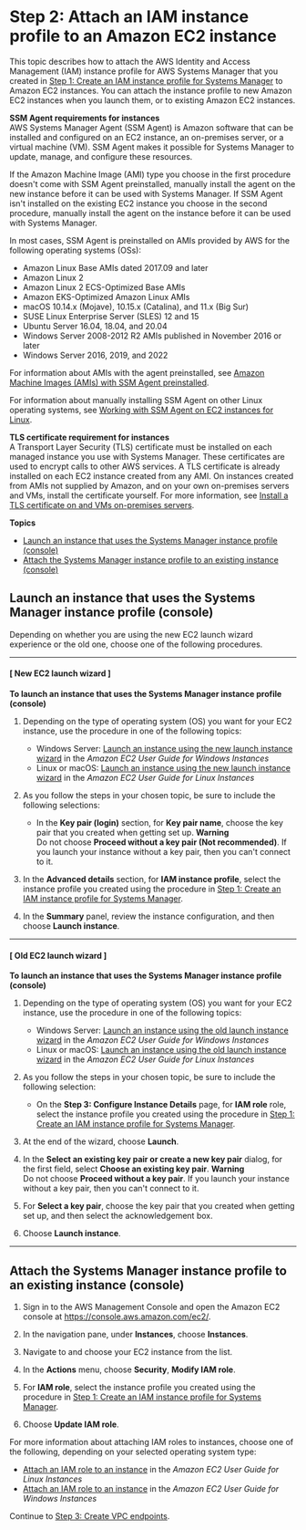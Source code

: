# Step 2: Attach an IAM instance profile to an Amazon EC2 instance<a name="setup-launch-managed-instance"></a>

This topic describes how to attach the AWS Identity and Access Management \(IAM\) instance profile for AWS Systems Manager that you created in [Step 1: Create an IAM instance profile for Systems Manager](setup-instance-profile.md) to Amazon EC2 instances\. You can attach the instance profile to new Amazon EC2 instances when you launch them, or to existing Amazon EC2 instances\. 

**SSM Agent requirements for instances**  
AWS Systems Manager Agent \(SSM Agent\) is Amazon software that can be installed and configured on an EC2 instance, an on\-premises server, or a virtual machine \(VM\)\. SSM Agent makes it possible for Systems Manager to update, manage, and configure these resources\.

If the Amazon Machine Image \(AMI\) type you choose in the first procedure doesn't come with SSM Agent preinstalled, manually install the agent on the new instance before it can be used with Systems Manager\. If SSM Agent isn't installed on the existing EC2 instance you choose in the second procedure, manually install the agent on the instance before it can be used with Systems Manager\.

In most cases, SSM Agent is preinstalled on AMIs provided by AWS for the following operating systems \(OSs\):
+ Amazon Linux Base AMIs dated 2017\.09 and later
+ Amazon Linux 2
+ Amazon Linux 2 ECS\-Optimized Base AMIs
+ Amazon EKS\-Optimized Amazon Linux AMIs
+ macOS 10\.14\.x \(Mojave\), 10\.15\.x \(Catalina\), and 11\.x \(Big Sur\)
+ SUSE Linux Enterprise Server \(SLES\) 12 and 15
+ Ubuntu Server 16\.04, 18\.04, and 20\.04  
+ Windows Server 2008\-2012 R2 AMIs published in November 2016 or later
+ Windows Server 2016, 2019, and 2022

For information about AMIs with the agent preinstalled, see [Amazon Machine Images \(AMIs\) with SSM Agent preinstalled](ami-preinstalled-agent.md)\.

For information about manually installing SSM Agent on other Linux operating systems, see [Working with SSM Agent on EC2 instances for Linux](sysman-install-ssm-agent.md)\.

**TLS certificate requirement for instances**  
A Transport Layer Security \(TLS\) certificate must be installed on each managed instance you use with Systems Manager\. These certificates are used to encrypt calls to other AWS services\. A TLS certificate is already installed on each EC2 instance created from any AMI\. On instances created from AMIs not supplied by Amazon, and on your own on\-premises servers and VMs, install the certificate yourself\. For more information, see [Install a TLS certificate on and VMs on\-premises servers](troubleshooting-managed-instances.md#hybrid-tls-certificate)\.

**Topics**
+ [Launch an instance that uses the Systems Manager instance profile \(console\)](#setup-launch-managed-instance-new)
+ [Attach the Systems Manager instance profile to an existing instance \(console\)](#setup-launch-managed-instance-existing)

## Launch an instance that uses the Systems Manager instance profile \(console\)<a name="setup-launch-managed-instance-new"></a>

Depending on whether you are using the new EC2 launch wizard experience or the old one, choose one of the following procedures\.

------
#### [ New EC2 launch wizard ]

**To launch an instance that uses the Systems Manager instance profile \(console\)**

1. Depending on the type of operating system \(OS\) you want for your EC2 instance, use the procedure in one of the following topics:
   + Windows Server: [Launch an instance using the new launch instance wizard](https://docs.aws.amazon.com/AWSEC2/latest/WindowsGuide/ec2-launch-instance-wizard.html) in the *Amazon EC2 User Guide for Windows Instances*
   + Linux or macOS: [Launch an instance using the new launch instance wizard](https://docs.aws.amazon.com/AWSEC2/latest/UserGuide/ec2-launch-instance-wizard.html) in the *Amazon EC2 User Guide for Linux Instances*

1. As you follow the steps in your chosen topic, be sure to include the following selections:
   + In the **Key pair \(login\)** section, for **Key pair name**, choose the key pair that you created when getting set up\.
**Warning**  
Do not choose **Proceed without a key pair \(Not recommended\)**\. If you launch your instance without a key pair, then you can't connect to it\.

1. In the **Advanced details** section, for **IAM instance profile**, select the instance profile you created using the procedure in [Step 1: Create an IAM instance profile for Systems Manager](setup-instance-profile.md)\.

1. In the **Summary** panel, review the instance configuration, and then choose **Launch instance**\.

------
#### [ Old EC2 launch wizard ]

**To launch an instance that uses the Systems Manager instance profile \(console\)**

1. Depending on the type of operating system \(OS\) you want for your EC2 instance, use the procedure in one of the following topics:
   + Windows Server: [Launch an instance using the old launch instance wizard](https://docs.aws.amazon.com/AWSEC2/latest/WindowsGuide/launching-instance.html) in the *Amazon EC2 User Guide for Windows Instances*
   + Linux or macOS: [Launch an instance using the old launch instance wizard](https://docs.aws.amazon.com/AWSEC2/latest/UserGuide/launching-instance.html) in the *Amazon EC2 User Guide for Linux Instances*

1. As you follow the steps in your chosen topic, be sure to include the following selection:
   + On the **Step 3: Configure Instance Details** page, for **IAM role** role, select the instance profile you created using the procedure in [Step 1: Create an IAM instance profile for Systems Manager](setup-instance-profile.md)\.

1. At the end of the wizard, choose **Launch**\.

1. In the **Select an existing key pair or create a new key pair** dialog, for the first field, select **Choose an existing key pair**\.
**Warning**  
Do not choose **Proceed without a key pair**\. If you launch your instance without a key pair, then you can't connect to it\.

1. For **Select a key pair**, choose the key pair that you created when getting set up, and then select the acknowledgement box\.

1. Choose **Launch instance**\.

------

## Attach the Systems Manager instance profile to an existing instance \(console\)<a name="setup-launch-managed-instance-existing"></a>

1. Sign in to the AWS Management Console and open the Amazon EC2 console at [https://console\.aws\.amazon\.com/ec2/](https://console.aws.amazon.com/ec2/)\.

1. In the navigation pane, under **Instances**, choose **Instances**\.

1. Navigate to and choose your EC2 instance from the list\.

1. In the **Actions** menu, choose **Security**, **Modify IAM role**\.

1. For **IAM role**, select the instance profile you created using the procedure in [Step 1: Create an IAM instance profile for Systems Manager](setup-instance-profile.md)\.

1. Choose **Update **IAM role****\.

For more information about attaching IAM roles to instances, choose one of the following, depending on your selected operating system type:
+ [Attach an IAM role to an instance](https://docs.aws.amazon.com/AWSEC2/latest/UserGuide/iam-roles-for-amazon-ec2.html#attach-iam-role) in the *Amazon EC2 User Guide for Linux Instances*
+ [Attach an IAM role to an instance](https://docs.aws.amazon.com/AWSEC2/latest/WindowsGuide/iam-roles-for-amazon-ec2.html#attach-iam-role) in the *Amazon EC2 User Guide for Windows Instances*

Continue to [Step 3: Create VPC endpoints](setup-create-vpc.md)\.
